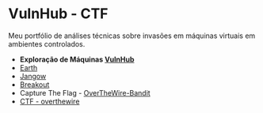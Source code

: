 # VulnHub - CTF
Meu portfólio de análises técnicas sobre invasões em máquinas virtuais em ambientes controlados. 


- **Exploração de Máquinas [VulnHub](https://www.vulnhub.com/)**
- [Earth](./earth.html)
- [Jangow](./jangow.html)
- [Breakout](./breakout.html)
- Capture The Flag - [OverTheWire-Bandit](https://overthewire.org/wargames/bandit/)
- [CTF - overthewire](./ctf-overthewire.hmtl)
